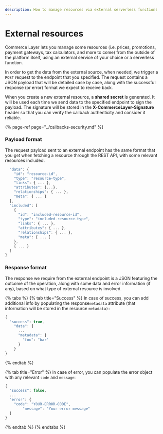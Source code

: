 ```yaml
---
description: How to manage resources via external serverless functions
---
```


# External resources

Commerce Layer lets you manage some resources \(i.e. prices, promotions, payment gateways, tax calculators, and more to come\) from the outside of the platform itself, using an external service of your choice or a serverless function.

In order to get the data from the external source, when needed, we trigger a `POST` request to the endpoint that you specified. The request contains a JSON payload that will be detailed case by case, along with the successful response \(or error\) format we expect to receive back. 

When you create a new external resource, a **shared secret** is generated. It will be used each time we send data to the specified endpoint to sign the payload. The signature will be stored in the **X-CommerceLayer-Signature** header so that you can verify the callback authenticity and consider it reliable.

{% page-ref page="../callbacks-security.md" %}

### Payload format

The request payload sent to an external endpoint has the same format that you get when fetching a resource through the REST API, with some relevant resources included.

```javascript
  "data": {
    "id": "resource-id",
    "type": "resource-type",
    "links": { ... },
    "attributes": {...},
    "relationships": { ... },
    "meta": { ... }
  },
  "included": [
    {
      "id": "included-resource-id",
      "type": "included-resource-type",
      "links": { ... },
      "attributes": { ... },
      "relationships": { ... },
      "meta": { ... }
    },
    { ... }
  ]
}
```

### Response format

The response we require from the external endpoint is a JSON featuring the outcome of the operation, along with some data and error information \(if any\), based on what type of external resource is involved.

{% tabs %}
{% tab title="Success" %}
In case of success, you can add additional info by populating the response`metadata` attribute \(that information will be stored in the resource `metadata):`

```javascript
{
  "success": true,
	"data": {
	  ...
	  "metadata": {
	    "foo": "bar"
	  }
	}
}
```
{% endtab %}

{% tab title="Error" %}
In case of error, you can populate the error object with any relevant `code` and `message`:

```javascript
{
  "success": false,
  ...
  "error": {
    "code": "YOUR-ERROR-CODE",
		"message": "Your error message"
  }
}
```
{% endtab %}
{% endtabs %}

